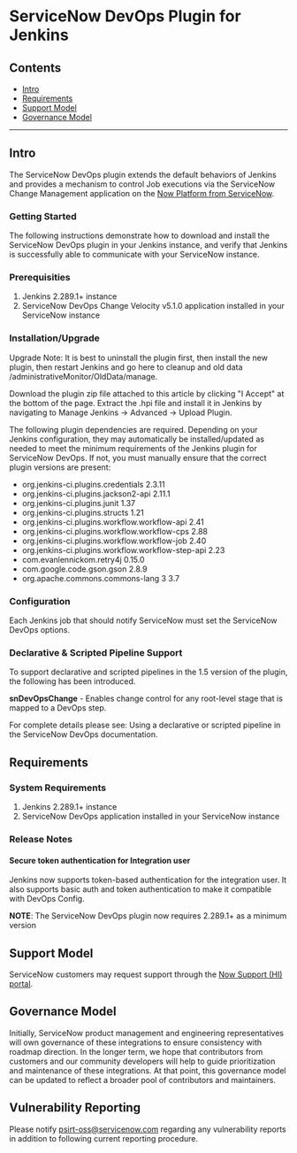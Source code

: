 # ServiceNow DevOps Plugin for Jenkins


## Contents

- [Intro](#intro)
- [Requirements](#requirements)
- [Support Model](#support-model)
- [Governance Model](#governance-model)

---

## Intro

The ServiceNow DevOps plugin extends the default behaviors of Jenkins and provides a mechanism to control Job executions via the ServiceNow Change Management application on the [Now Platform from ServiceNow](https://www.servicenow.com/now-platform.html).

### Getting Started

The following instructions demonstrate how to download and install the ServiceNow DevOps plugin in your Jenkins instance, and verify that Jenkins is successfully able to communicate with your ServiceNow instance.


### Prerequisities

1. Jenkins 2.289.1+ instance
2. ServiceNow DevOps Change Velocity v5.1.0 application installed in your ServiceNow instance

### Installation/Upgrade

Upgrade Note: It is best to uninstall the plugin first, then install the new plugin, then restart Jenkins and go here to cleanup and old data <your jenkins url>/administrativeMonitor/OldData/manage.

Download the plugin zip file attached to this article by clicking "I Accept" at the bottom of the page. Extract the .hpi file and install it in Jenkins by navigating to Manage Jenkins -> Advanced -> Upload Plugin.

The following plugin dependencies are required. Depending on your Jenkins configuration, they may automatically be installed/updated as needed to meet the minimum requirements of the Jenkins plugin for ServiceNow DevOps.  If not, you must manually ensure that the correct plugin versions are present:
    
- org.jenkins-ci.plugins.credentials 2.3.11
- org.jenkins-ci.plugins.jackson2-api 2.11.1
- org.jenkins-ci.plugins.junit 1.37
- org.jenkins-ci.plugins.structs 1.21
- org.jenkins-ci.plugins.workflow.workflow-api 2.41
- org.jenkins-ci.plugins.workflow.workflow-cps 2.88
- org.jenkins-ci.plugins.workflow.workflow-job 2.40
- org.jenkins-ci.plugins.workflow.workflow-step-api 2.23
- com.evanlennickom.retry4j 0.15.0
- com.google.code.gson.gson 2.8.9
- org.apache.commons.commons-lang 3 3.7


### Configuration
Each Jenkins job that should notify ServiceNow must set the ServiceNow DevOps options.

### Declarative & Scripted Pipeline Support

To support declarative and scripted pipelines in the 1.5 version of the plugin, the following has been introduced.

**snDevOpsChange** - Enables change control for any root-level stage that is mapped to a DevOps step.

For complete details please see: Using a declarative or scripted pipeline in the ServiceNow DevOps documentation.


## Requirements

### System Requirements

1. Jenkins 2.289.1+ instance
2. ServiceNow DevOps application installed in your ServiceNow instance


### Release Notes

#### Secure token authentication for Integration user 
Jenkins now supports token-based authentication for the integration user. It also supports basic auth and token authentication to make it compatible with DevOps Config. 


**NOTE**: The ServiceNow DevOps plugin now requires 2.289.1+ as a minimum version


## Support Model

ServiceNow customers may request support through the [Now Support (HI) portal](https://support.servicenow.com/nav_to.do?uri=%2Fnow_support_home.do).


## Governance Model

Initially, ServiceNow product management and engineering representatives will own governance of these integrations to ensure consistency with roadmap direction. In the longer term, we hope that contributors from customers and our community developers will help to guide prioritization and maintenance of these integrations. At that point, this governance model can be updated to reflect a broader pool of contributors and maintainers. 

## Vulnerability Reporting
Please notify psirt-oss@servicenow.com regarding any vulnerability reports in addition to following current reporting procedure.
